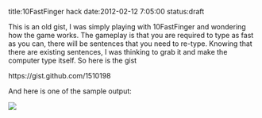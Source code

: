 title:10FastFinger hack
date:2012-02-12 7:05:00
status:draft

This is an old gist, I was simply playing with 10FastFinger and wondering how the game works. The gameplay is that you are required to type as fast as you can, there will be sentences that you need to re-type. Knowing that there are existing sentences, I was thinking to grab it and make the computer type itself. So here is the gist
<div class="gist">https://gist.github.com/1510198</div>

And here is one of the sample output:

<a href="http://filebin.gamedevid.org/v/100vx/"><img src="http://media.tumblr.com/tumblr_lzacrw6Sw71qajazg.png" /></a>